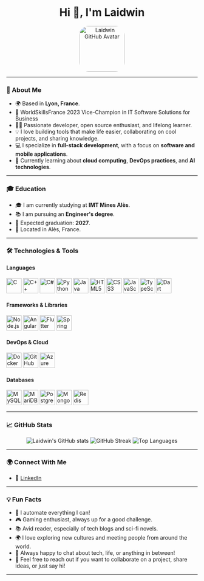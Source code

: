<h1 align="center">Hi 👋, I'm Laidwin</h1>
<p align="center">
  <img src="https://github.com/Laidwin.png" width="120" alt="Laidwin GitHub Avatar" align="center" style="border-radius: 20%;"/>
</p>

---

### 🚀 About Me

- 🌍 Based in **Lyon, France**.
- 🥈 WorldSkillsFrance 2023 Vice-Champion in IT Software Solutions for Business
- 🧑‍💻 Passionate developer, open source enthusiast, and lifelong learner.
- 💡 I love building tools that make life easier, collaborating on cool projects, and sharing knowledge.
- 💻 I specialize in **full-stack development**, with a focus on **software and mobile applications**.
- 🌱 Currently learning about **cloud computing**, **DevOps practices**, and **AI technologies**.

---

### 🎓 Education

- 🎓 I am currently studying at **IMT Mines Alès**.
- 📚 I am pursuing an **Engineer's degree**.
- 📅 Expected graduation: **2027**.
- 📍 Located in Alès, France.

---

### 🛠️ Technologies & Tools

#### Languages

<p>
    <img src="https://cdn.jsdelivr.net/gh/devicons/devicon/icons/c/c-original.svg" alt="C" width="40" height="40"/>
    <img src="https://cdn.jsdelivr.net/gh/devicons/devicon/icons/cplusplus/cplusplus-original.svg" alt="C++" width="40" height="40"/>
    <img src="https://cdn.jsdelivr.net/gh/devicons/devicon/icons/csharp/csharp-original.svg" alt="C#" width="40" height="40"/>
    <img src="https://cdn.jsdelivr.net/gh/devicons/devicon/icons/python/python-original.svg" alt="Python" width="40" height="40"/>
    <img src="https://cdn.jsdelivr.net/gh/devicons/devicon/icons/java/java-original.svg" alt="Java" width="40" height="40"/>
    <img src="https://cdn.jsdelivr.net/gh/devicons/devicon/icons/html5/html5-original.svg" alt="HTML5" width="40" height="40"/>
    <img src="https://cdn.jsdelivr.net/gh/devicons/devicon/icons/css3/css3-original.svg" alt="CSS3" width="40" height="40"/>
    <img src="https://cdn.jsdelivr.net/gh/devicons/devicon/icons/javascript/javascript-original.svg" alt="JavaScript" width="40" height="40"/>
    <img src="https://cdn.jsdelivr.net/gh/devicons/devicon/icons/typescript/typescript-original.svg" alt="TypeScript" width="40" height="40"/>
    <img src="https://cdn.jsdelivr.net/gh/devicons/devicon/icons/dart/dart-original.svg" alt="Dart" width="40" height="40"/>
</p>

#### Frameworks & Libraries

<p>
    <img src="https://cdn.jsdelivr.net/gh/devicons/devicon/icons/nodejs/nodejs-original.svg" alt="Node.js" width="40" height="40"/>
    <img src="https://cdn.jsdelivr.net/gh/devicons/devicon/icons/angular/angular-original.svg" alt="Angular" width="40" height="40"/>
    <img src="https://cdn.jsdelivr.net/gh/devicons/devicon/icons/flutter/flutter-original.svg" alt="Flutter" width="40" height="40"/>
    <img src="https://cdn.jsdelivr.net/gh/devicons/devicon/icons/spring/spring-original.svg" alt="Spring" width="40" height="40"/>
</p>

#### DevOps & Cloud

<p>
    <img src="https://cdn.jsdelivr.net/gh/devicons/devicon/icons/docker/docker-original.svg" alt="Docker" width="40" height="40"/>
    <img src="https://cdn.jsdelivr.net/gh/devicons/devicon/icons/github/github-original.svg" alt="GitHub" width="40" height="40"/>
    <img src="https://cdn.jsdelivr.net/gh/devicons/devicon/icons/azure/azure-original.svg" alt="Azure" width="40" height="40"/>
</p>

#### Databases

<p>
    <img src="https://cdn.jsdelivr.net/gh/devicons/devicon/icons/mysql/mysql-original.svg" alt="MySQL" width="40" height="40"/>
    <img src="https://cdn.jsdelivr.net/gh/devicons/devicon/icons/mariadb/mariadb-original.svg" alt="MariDB" width="40" height="40"/>
    <img src="https://cdn.jsdelivr.net/gh/devicons/devicon/icons/postgresql/postgresql-original.svg" alt="PostgreSQL" width="40" height="40"/>
    <img src="https://cdn.jsdelivr.net/gh/devicons/devicon/icons/mongodb/mongodb-original.svg" alt="MongoDB" width="40" height="40"/>
    <img src="https://cdn.jsdelivr.net/gh/devicons/devicon/icons/redis/redis-original.svg" alt="Redis" width="40" height="40"/>
</p>

---

### 📈 GitHub Stats

<p align="center">
  <img src="https://github-readme-stats.vercel.app/api?username=Laidwin&show_icons=true&theme=github_dark_dimmed" alt="Laidwin's GitHub stats"/>
  <img src="https://github-readme-streak-stats.herokuapp.com/?user=Laidwin&theme=github_dark_dimmed" alt="GitHub Streak"/>
  <img src="https://github-readme-stats.vercel.app/api/top-langs/?username=Laidwin&layout=compact&theme=github_dark_dimmed" alt="Top Languages"/>
</p>

---

### 🌍 Connect With Me

- 💼 [LinkedIn](https://www.linkedin.com/in/william-machecourt)

---

### 💡 Fun Facts

- 🤖 I automate everything I can!
- 🎮 Gaming enthusiast, always up for a good challenge.
- 📚 Avid reader, especially of tech blogs and sci-fi novels.
- 🌍 I love exploring new cultures and meeting people from around the world.
- 💬 Always happy to chat about tech, life, or anything in between!
- 🔗 Feel free to reach out if you want to collaborate on a project, share ideas, or just say hi!

---
